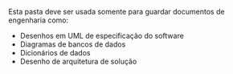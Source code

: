 Esta pasta deve ser usada somente para guardar documentos de engenharia como:
- Desenhos em UML de especificação do software
- Diagramas de bancos de dados
- Dicionários de dados
- Desenho de arquitetura de solução
